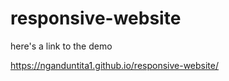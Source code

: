 # responsive-website

here's a link to the demo

https://nganduntita1.github.io/responsive-website/
